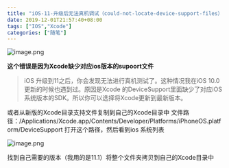 ```yaml
---
title: "iOS-11-升级后无法真机调试（could-not-locate-device-support-files）"
date: 2019-12-01T21:57:40+08:00
tags: ["IOS","Xcode"]
categories: ["随笔"]
---
```


<!--more-->


  

![image.png](https://imgconvert.csdnimg.cn/aHR0cDovL3VwbG9hZC1pbWFnZXMuamlhbnNodS5pby91cGxvYWRfaW1hZ2VzLzEwOTU2NDMtYmI4ZGFlOWUzMjZkN2ZlMi5wbmc?x-oss-process=image/format,png)  


**这个错误是因为Xcode缺少对应ios版本的supoort文件**

>iOS 升级到11之后，你会发现无法进行真机测试了。这种情况我在iOS 10.0更新的时候也遇到过。原因是Xcode 的DeviceSupport里面缺少了对应iOS系统版本的SDK。所以你可以选择将Xcode更新到最新版本。

或者从新版的Xcode目录支持文件复制到自己的Xcode目录中
文件路径：/Applications/Xcode.app/Contents/Developer/Platforms/iPhoneOS.platform/DeviceSupport
打开这个路径，然后看到ios 系统列表
  

![image.png](https://imgconvert.csdnimg.cn/aHR0cDovL3VwbG9hZC1pbWFnZXMuamlhbnNodS5pby91cGxvYWRfaW1hZ2VzLzEwOTU2NDMtZThjNTk0NjY1ZGUzYzA5Yi5wbmc?x-oss-process=image/format,png)  


找到自己需要的版本（我用的是11.1）将整个文件夹拷贝到自己的Xcode目录中
